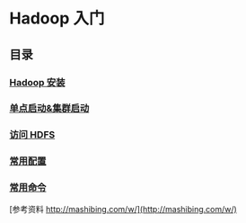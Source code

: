 # Hadoop 入门

## 目录

### [Hadoop 安装 ](http://www.jianshu.com/p/8e57916790f2)

### [单点启动&集群启动](http://www.jianshu.com/p/715dc8601065)

### [访问 HDFS](http://www.jianshu.com/p/d8a5459c9f02)

### [常用配置](http://www.jianshu.com/p/09bd95bdef0f)

### [常用命令](http://www.jianshu.com/p/2a13831d0e79)

[参考资料 http://mashibing.com/w/](http://mashibing.com/w/)
